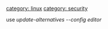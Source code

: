 [category: linux](category:_linux "wikilink") [category:
security](category:_security "wikilink")

use *update-alternatives --config editor*